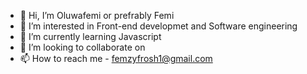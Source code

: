 - 👋 Hi, I’m Oluwafemi or prefrably Femi
- 👀 I’m interested in Front-end developmet and Software engineering
- 🌱 I’m currently learning Javascript
- 💞️ I’m looking to collaborate on
- 📫 How to reach me - femzyfrosh1@gmail.com

<!---
Olufemie/Olufemie is a ✨ special ✨ repository because its `README.md` (this file) appears on your GitHub profile.
You can click the Preview link to take a look at your changes.
--->
